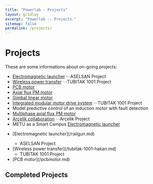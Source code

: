 ```yaml
---
title: "Powerlab - Projects"
layout: gridlay
excerpt: "Powerlab -- Projects."
sitemap: false
permalink: /projects/
---
```



# Projects
These are some informations about on-going projects:
- [Electromagnetic launcher](/railgun.md)
⋅⋅⋅ASELSAN Project
- [Wireless power transfer](/tubitak-1001-hakan.md)
⋅⋅⋅TUBITAK 1001 Project
- [PCB motor](/pcbmotor.md)
- [Axial flux PM motor](/AxialFPMMNFW.md)
- [Gimbal linear motor](/gimbal.md)
- [Integrated modular motor drive system](/immd.md)
⋅⋅⋅TUBITAK 1001 Project
- Model predictive control of an induction motor with fault detection
- [Multiphase axial flux PM motor](/multiphase.md)
- [Arçelik collaboration](/arcelik.md)
⋅⋅⋅Arçelik Project
- METU as a Smart Campus
<a href="/railgun.md">Electromagnetic launcher</a>

<ul>
  <li>[Electromagnetic launcher](/railgun.md)</li>
  <ul>
    <li>ASELSAN Project</li>
  </ul>
  <li>[Wireless power transfer](/tubitak-1001-hakan.md)
    <ul>
      <li>TUBITAK 1001 Project</li>
    </ul>
  </li>
  <li>[PCB motor](/pcbmotor.md)</li>
</ul>




## Completed Projects

